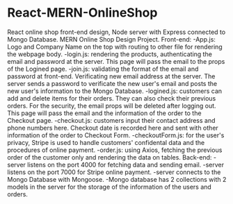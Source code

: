 # React-MERN-OnlineShop
React online shop front-end design, Node server with Express connected to Mongo Database.
MERN Online Shop Design Project.
Front-end:
-App.js: Logo and Company Name on the top with routing to other file for rendering the webpage body.
-login.js: rendering the products, authenticating the email and password at the server. This page will pass the email to the props of the Logined page.
-join.js: validating the format of the email and password at front-end. Verificating new email address at the server. The server sends a password to verificate the new user's email and posts the new user's information to the Mongo Database.
-logined.js: customers can add and delete items for their orders. They can also check their previous orders. For the security, the email props will be deleted after logging out. This page will pass the email and the information of the order to the Checkout page.
-checkout.js: customers input their contact address and phone numbers here. Checkout date is recorded here and sent with other information of the order to Checkout Form.
-checkoutForm.js: for the user's privacy, Stripe is used to handle customers' confidental data and the procedures of online payment.
-order.js: using Axios, fetching the previous order of the customer only and rendering the data on tables.
Back-end:
-server listens on the port 4000 for fetching data and sending email.
-server listens on the port 7000 for Stripe online payment.
-server connects to the Mongo Database with Mongoose.
-Mongo database has 2 collections with 2 models in the server for the storage of the information of the users and orders.
